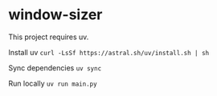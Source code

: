 # window-sizer

This project requires uv.

Install uv `curl -LsSf https://astral.sh/uv/install.sh | sh`

Sync dependencies
`uv sync`

Run locally
`uv run main.py`